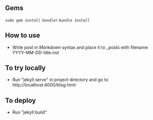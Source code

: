 ## Gems
`sudo gem install bundler`
`bundle install`

## How to use
* Write post in *Markdown* syntax and place it to _posts with filename YYYY-MM-DD-title.md

## To try locally
* Run "jekyll serve" in project directory and go to http://localhost:4000/blog.html

## To deploy
* Run "jekyll build"
